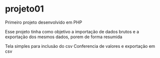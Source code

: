 # projeto01
Primeiro projeto desenvolvido em PHP

Esse projeto tinha como objetivo a importação de dados brutos e a exportação dos mesmos dados, porem de forma resumida

Tela simples para inclusão do csv
Conferencia de valores 
e exportação em csv
